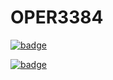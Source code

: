 # OPER3384

[![badge](https%3A//img.shields.io/static/v1%3Flabel%3DOPER%203384%20%20%E2%80%A2%20%20Predictive%20Analytics%26message%3DProject%20Team%2010%26style%3Dplastic%26color%3Dred)](https://mybinder.org/v2/gh/tavlarios/OPER3384/HEAD?filepath=IMDB%20Project.ipynb)


[![badge](https://img.shields.io/static/v1?label=OPER%203384%20%20%E2%80%A2%20%20Predictive%20Analytics&message=Project%20Team%2010&style=plastic&color=red)](https://mybinder.org/v2/gh/tavlarios/OPER3384/HEAD?filepath=IMDB%20Project.ipynb)
